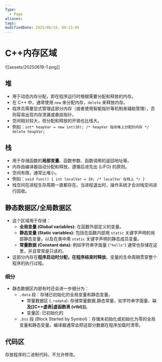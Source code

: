 ```yaml
---
Type:
  - Page
aliases: 
tags: 
modifiedDate: 2025/06/19, 09:13:09
---
```


# C++内存区域

![[assets/20250619-1.png]]

## 堆

- 用于动态内存分配，即在程序运行时根据需要分配和释放的内存。
- 在 C++ 中，通常使用 `new` 来分配内存，`delete` 来释放内存。
- 程序员需要显式管理这部分内存（或者使用智能指针等机制来辅助管理），否则容易出现内存泄漏或悬挂指针。
- 空间相对较大，但分配和释放的开销也比栈大。
- 例如：`int* heapVar = new int(20); /* heapVar 指向堆上分配的内存 */ delete heapVar;`

## 栈

- 用于存储函数的**局部变量**、函数参数、函数调用的返回地址等。
- 内存由编译器自动分配和释放，遵循后进先出 (LIFO) 的原则。
- 空间有限，通常比堆小。
- 例如：`void func() { int localVar = 10; /* localVar 在栈上 */ }`
- 栈空间在进程生存周期一直都存在。当进程退出时，操作系统才会对栈空间进行回收。

## 静态数据区/全局数据区

- 这个区域用于存储：
    - **全局变量 (Global variables):** 在函数外部定义的变量。
    - **静态变量 (Static variables):** 包括在函数内部用 `static` 关键字声明的局部静态变量，以及在类中用 `static` 关键字声明的静态成员变量。
    - **常量数据 (Constant data):** 例如字符串字面量 (`"hello"`) 通常也存储在这里，并且常常是只读的。
- 这部分内存在**程序启动时分配，在程序结束时释放**。变量的生命周期贯穿整个程序的执行过程。

### 细分

- 静态数据区内部有时还会进一步细分为：
    - `.data` 段：存储已初始化的全局变量和静态变量。
        - 常量数据区 (`.rodata`): 存储常量数据,静态常量，如字符串字面量、**以及[[C++虚表|虚函数表 (vtbl)]]**。
        - 变量区: 已初始化的
    - `.bss` 段 (Block Started by Symbol)：存储未初始化或初始化为零的全局变量和静态变量。编译器通常会把这部分数据在程序加载时清零。

## 代码区

存放程序的二进制代码，不允许修改。
